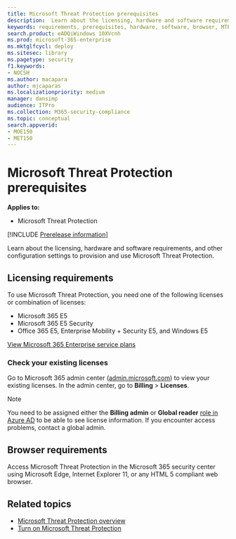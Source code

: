 ```yaml
---
title: Microsoft Threat Protection prerequisites
description:  Learn about the licensing, hardware and software requirements, and other configuration settings for Microsoft Threat Protection 
keywords: requirements, prerequisites, hardware, software, browser, MTP, M365, license
search.product: eADQiWindows 10XVcnh
ms.prod: microsoft-365-enterprise
ms.mktglfcycl: deploy
ms.sitesec: library
ms.pagetype: security
f1.keywords:
- NOCSH
ms.author: macapara
author: mjcaparas
ms.localizationpriority: medium
manager: dansimp
audience: ITPro
ms.collection: M365-security-compliance 
ms.topic: conceptual
search.appverid: 
- MOE150
- MET150
---
```


# Microsoft Threat Protection prerequisites

**Applies to:**
- Microsoft Threat Protection

[!INCLUDE [Prerelease information](../includes/prerelease.md)]

Learn about the licensing, hardware and software requirements, and other configuration settings to provision and use Microsoft Threat Protection.

## Licensing requirements
To use Microsoft Threat Protection, you need one of the following licenses or combination of licenses:

- Microsoft 365 E5
- Microsoft 365 E5 Security
- Office 365 E5, Enterprise Mobility + Security E5, and Windows E5

[View Microsoft 365 Enterprise service plans](https://www.microsoft.com/en-us/licensing/product-licensing/microsoft-365-enterprise)

### Check your existing  licenses
Go to Microsoft 365 admin center ([admin.microsoft.com](https://admin.microsoft.com/)) to view your existing licenses. In the admin center, go to **Billing** > **Licenses**.

>[!NOTE]
> You need to be assigned either the **Billing admin** or **Global reader** [role in Azure AD](https://docs.microsoft.com/azure/active-directory/users-groups-roles/directory-assign-admin-roles#available-roles) to be able to see license information. If you encounter access problems, contact a global admin.

## Browser requirements
Access Microsoft Threat Protection in the Microsoft 365 security center using Microsoft Edge, Internet Explorer 11, or any HTML 5 compliant web browser.

## Related topics
- [Microsoft Threat Protection overview](microsoft-threat-protection.md)
- [Turn on Microsoft Threat Protection](mtp-enable.md)